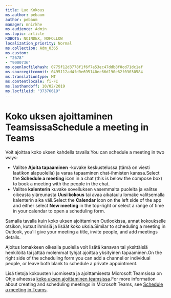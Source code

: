 ```yaml
---
title: Luo Kokous
ms.author: pebaum
author: pebaum
manager: mnirkhe
ms.audience: Admin
ms.topic: article
ROBOTS: NOINDEX, NOFOLLOW
localization_priority: Normal
ms.collection: Adm_O365
ms.custom:
- "2678"
- "9000736"
ms.openlocfilehash: 0775f12d3778f1f6f7a53ec47ddb8f0cd71dc1af
ms.sourcegitcommit: 0495112ad4fd0e695140ec66d190e62f03030584
ms.translationtype: MT
ms.contentlocale: fi-FI
ms.lasthandoff: 10/02/2019
ms.locfileid: "37376619"
---
```

# <a name="schedule-a-meeting-in-teams"></a><span data-ttu-id="91bc8-102">Koko uksen ajoittaminen Teamsissa</span><span class="sxs-lookup"><span data-stu-id="91bc8-102">Schedule a meeting in Teams</span></span>

<span data-ttu-id="91bc8-103">Voit ajoittaa koko uksen kahdella tavalla:</span><span class="sxs-lookup"><span data-stu-id="91bc8-103">You can schedule a meeting in two ways:</span></span> 

- <span data-ttu-id="91bc8-104">Valitse **Ajoita tapaaminen** -kuvake keskustelussa (tämä on viesti laatikon alapuolella) ja varaa tapaaminen chat-ihmisten kanssa.</span><span class="sxs-lookup"><span data-stu-id="91bc8-104">Select the **Schedule a meeting** icon in a chat (this is below the compose box) to book a meeting with the people in the chat.</span></span>
- <span data-ttu-id="91bc8-105">Valitse **kalenterin** kuvake sovelluksen vasemmalta puolelta ja valitse oikeasta yläreunasta **Uusi kokous** tai avaa aikataulu lomake valitsemalla kalenterin aika väli.</span><span class="sxs-lookup"><span data-stu-id="91bc8-105">Select the **Calendar** icon on the left side of the app and either select **New meeting** in the top-right or select a range of time in your calendar to open a scheduling form.</span></span>

<span data-ttu-id="91bc8-106">Samalla tavalla kuin koko uksen ajoittaminen Outlookissa, annat kokoukselle otsikon, kutsut ihmisiä ja lisäät koko uksia.</span><span class="sxs-lookup"><span data-stu-id="91bc8-106">Similar to scheduling a meeting in  Outlook, you'll give your meeting a title, invite people, and add meetings details.</span></span>

<span data-ttu-id="91bc8-107">Ajoitus lomakkeen oikealla puolella voit lisätä kanavan tai yksittäisiä henkilöitä tai jättää molemmat tyhjät ajoittaa yksityinen tapaaminen.</span><span class="sxs-lookup"><span data-stu-id="91bc8-107">On the right side of the scheduling form you can add a channel or individual people, or leave both blank to schedule a private appointment.</span></span>

<span data-ttu-id="91bc8-108">Lisä tietoja kokousten luomisesta ja ajoittamisesta Microsoft Teamsissa on Ohje aiheessa [koko uksen ajoittaminen teamsissa](https://support.office.com/article/Schedule-a-meeting-in-Teams-943507a9-8583-4c58-b5d2-8ec8265e04e5).</span><span class="sxs-lookup"><span data-stu-id="91bc8-108">For more information about creating and scheduling meetings in Microsoft Teams, see [Schedule a meeting in Teams](https://support.office.com/article/Schedule-a-meeting-in-Teams-943507a9-8583-4c58-b5d2-8ec8265e04e5).</span></span>